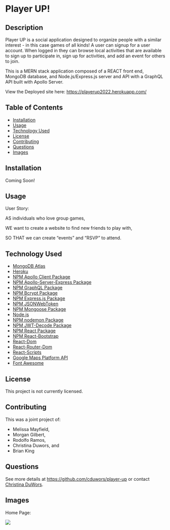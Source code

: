 # Player UP!

## Description

Player UP is a social application designed to organize people with a similar interest - in this case games of all kinds!  A user can signup for a user account. When logged in they can browse local activities that are available to sign up to participate in, sign up for activities, and add an event for others to join. 

This is a MERN stack application composed of a REACT front end, MongoDB database, and Node.js/Express.js server and API with a GraphQL API built with Apollo Server.   


View the Deployed site here: https://playerup2022.herokuapp.com/


## Table of Contents

- [Installation](#installation)
- [Usage](#usage)
- [Technology Used](#technology-used)
- [License](#license)
- [Contributing](#contributing)
- [Questions](#questions)
- [Images](#images)

## Installation

Coming Soon!

## Usage

User Story: 

AS individuals who love group games, 

WE want to create a website to find new friends to play with, 

SO THAT we can create “events” and “RSVP” to attend.


## Technology Used

- [MongoDB Atlas](https://www.mongodb.com/cloud/atlas)
- [Heroku](https://www.heroku.com)
- [NPM Apollo Client Package](https://www.npmjs.com/package/stripe)
- [NPM Apollo-Server-Express Package](https://www.npmjs.com/package/apollo-server-express)
- [NPM GraphQL Package](https://www.npmjs.com/package/graphql)
- [NPM Bcrypt Package](https://www.npmjs.com/package/bcrypt)
- [NPM Express.js Package](https://www.npmjs.com/package/express)
- [NPM JSONWebToken](https://www.npmjs.com/package/jsonwebtoken)
- [NPM Mongoose Package](https://www.npmjs.com/package/mongoose)
- [Node.js](https://nodejs.org/en/)
- [NPM nodemon Package](https://www.npmjs.com/package/nodemon)
- [NPM JWT-Decode Package](https://www.npmjs.com/package/jwt-decode)
- [NPM React Package](https://www.npmjs.com/package/react)
- [NPM React-Bootstrap](https://www.npmjs.com/package/react-bootstrap)
- [React-Dom](https://www.npmjs.com/package/react-dom)
- [React-Router-Dom](https://www.npmjs.com/package/react-router-dom)
- [React-Scripts](https://www.npmjs.com/package/react-scripts)
- [Google Maps Platform API](https://developers.google.com/maps/documentation/urls/get-started)
- [Font Awesome](https://fontawesome.com/)

## License

This project is not currently licensed.

## Contributing

This was a joint project of:
- Melissa Mayfield, 
- Morgan Gilbert, 
- Rodolfo Ramos, 
- Christina Duwors, and 
- Brian King

## Questions

See more details at https://github.com/cduwors/player-up or contact [Christina DuWors](christinaduwors@gmail.com).

## Images

Home Page:

<img src= "client/src/images/player-readme.png"/>

